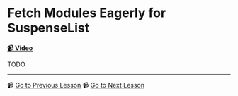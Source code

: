 # Fetch Modules Eagerly for SuspenseList

**[📹 Video](https://egghead.io/lessons/react-fetch-modules-eagerly-for-suspenselist)**

TODO

---

📹 [Go to Previous Lesson](https://egghead.io/lessons/react-use-suspenselist-for-coordinating-suspending-components)
📹 [Go to Next Lesson](https://egghead.io/lessons/react-wrapping-up-with-experimental-react-suspense)
